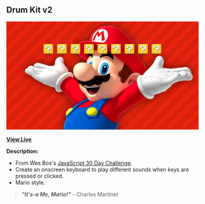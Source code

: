 ## Drum Kit v2

![Drum Kit Screenshot](https://github.com/ejmiranda/drum-kit-v2/blob/main/media/img/screenshot.png)

**[View Live](https://ejmiranda.github.io/drum-kit-v2/)**

**Description:**
- From Wes Bos's [JavaScript 30 Day Challenge](https://github.com/wesbos/JavaScript30).
- Create an onscreen keyboard to play different sounds when keys are pressed or clicked.
- Mario style.

> **_"It's-a Me, Mario!"_** - Charles Martinet